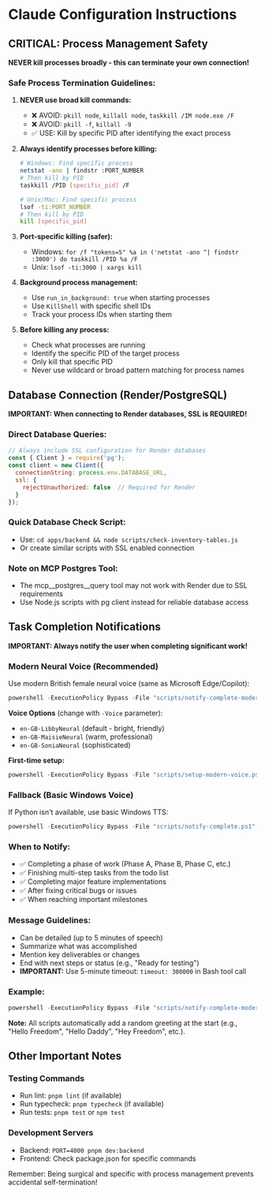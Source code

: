 # Claude Configuration Instructions

## CRITICAL: Process Management Safety

**NEVER kill processes broadly - this can terminate your own connection!**

### Safe Process Termination Guidelines:

1. **NEVER use broad kill commands:**
   - ❌ AVOID: `pkill node`, `killall node`, `taskkill /IM node.exe /F`
   - ❌ AVOID: `pkill -f`, `killall -9`
   - ✅ USE: Kill by specific PID after identifying the exact process

2. **Always identify processes before killing:**
   ```bash
   # Windows: Find specific process
   netstat -ano | findstr :PORT_NUMBER
   # Then kill by PID
   taskkill /PID [specific_pid] /F

   # Unix/Mac: Find specific process
   lsof -ti:PORT_NUMBER
   # Then kill by PID
   kill [specific_pid]
   ```

3. **Port-specific killing (safer):**
   - Windows: `for /f "tokens=5" %a in ('netstat -ano ^| findstr :3000') do taskkill /PID %a /F`
   - Unix: `lsof -ti:3000 | xargs kill`

4. **Background process management:**
   - Use `run_in_background: true` when starting processes
   - Use `KillShell` with specific shell IDs
   - Track your process IDs when starting them

5. **Before killing any process:**
   - Check what processes are running
   - Identify the specific PID of the target process
   - Only kill that specific PID
   - Never use wildcard or broad pattern matching for process names

## Database Connection (Render/PostgreSQL)

**IMPORTANT: When connecting to Render databases, SSL is REQUIRED!**

### Direct Database Queries:
```javascript
// Always include SSL configuration for Render databases
const { Client } = require('pg');
const client = new Client({
  connectionString: process.env.DATABASE_URL,
  ssl: {
    rejectUnauthorized: false  // Required for Render
  }
});
```

### Quick Database Check Script:
- Use: `cd apps/backend && node scripts/check-inventory-tables.js`
- Or create similar scripts with SSL enabled connection

### Note on MCP Postgres Tool:
- The mcp__postgres__query tool may not work with Render due to SSL requirements
- Use Node.js scripts with pg client instead for reliable database access

## Task Completion Notifications

**IMPORTANT: Always notify the user when completing significant work!**

### Modern Neural Voice (Recommended)

Use modern British female neural voice (same as Microsoft Edge/Copilot):

```powershell
powershell -ExecutionPolicy Bypass -File "scripts/notify-complete-modern.ps1" -Message "Your summary here"
```

**Voice Options** (change with `-Voice` parameter):
- `en-GB-LibbyNeural` (default - bright, friendly)
- `en-GB-MaisieNeural` (warm, professional)
- `en-GB-SoniaNeural` (sophisticated)

**First-time setup:**
```powershell
powershell -ExecutionPolicy Bypass -File "scripts/setup-modern-voice.ps1"
```

### Fallback (Basic Windows Voice)

If Python isn't available, use basic Windows TTS:

```powershell
powershell -ExecutionPolicy Bypass -File "scripts/notify-complete.ps1" -Message "Your summary here"
```

### When to Notify:
- ✅ Completing a phase of work (Phase A, Phase B, Phase C, etc.)
- ✅ Finishing multi-step tasks from the todo list
- ✅ Completing major feature implementations
- ✅ After fixing critical bugs or issues
- ✅ When reaching important milestones

### Message Guidelines:
- Can be detailed (up to 5 minutes of speech)
- Summarize what was accomplished
- Mention key deliverables or changes
- End with next steps or status (e.g., "Ready for testing")
- **IMPORTANT:** Use 5-minute timeout: `timeout: 300000` in Bash tool call

### Example:
```powershell
powershell -ExecutionPolicy Bypass -File "scripts/notify-complete-modern.ps1" -Message "Phase C frontend activity routing complete. All 6 role hubs now have clickable activities with smart navigation. DeletedBanner component shows deletion info for admins. Ready for testing."
```

**Note:** All scripts automatically add a random greeting at the start (e.g., "Hello Freedom", "Hello Daddy", "Hey Freedom", etc.).

## Other Important Notes

### Testing Commands
- Run lint: `pnpm lint` (if available)
- Run typecheck: `pnpm typecheck` (if available)
- Run tests: `pnpm test` or `npm test`

### Development Servers
- Backend: `PORT=4000 pnpm dev:backend`
- Frontend: Check package.json for specific commands

Remember: Being surgical and specific with process management prevents accidental self-termination!
